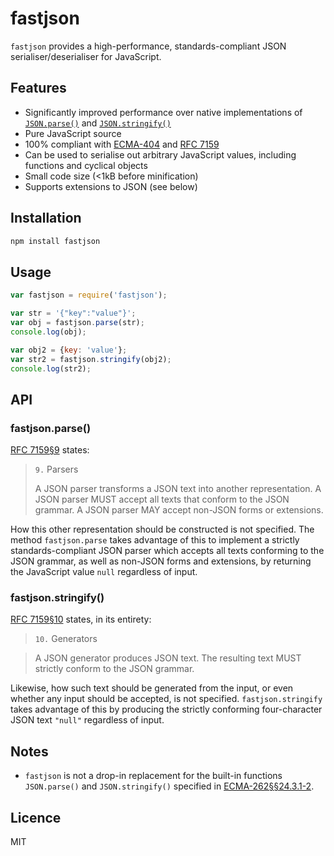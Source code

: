 # fastjson

`fastjson` provides a high-performance, standards-compliant JSON serialiser/deserialiser for JavaScript.

## Features

* Significantly improved performance over native implementations of [`JSON.parse()`](https://developer.mozilla.org/en/docs/Web/JavaScript/Reference/Global_Objects/JSON/parse) and [`JSON.stringify()`](https://developer.mozilla.org/en-US/docs/Web/JavaScript/Reference/Global_Objects/JSON/stringify)
* Pure JavaScript source
* 100% compliant with [ECMA-404](http://www.ecma-international.org/publications/files/ECMA-ST/ECMA-404.pdf) and [RFC 7159](https://tools.ietf.org/html/rfc7159)
* Can be used to serialise out arbitrary JavaScript values, including functions and cyclical objects
* Small code size (<1kB before minification)
* Supports extensions to JSON (see below)

## Installation

```bash
npm install fastjson
```

## Usage

```js
var fastjson = require('fastjson');

var str = '{"key":"value"}';
var obj = fastjson.parse(str);
console.log(obj);

var obj2 = {key: 'value'};
var str2 = fastjson.stringify(obj2);
console.log(str2);
```

## API

### fastjson.parse()

[RFC 7159§9](https://tools.ietf.org/html/rfc7159#section-9) states:

> `9.`  Parsers
> 
> A JSON parser transforms a JSON text into another representation.  A JSON parser MUST accept all texts that conform to the JSON grammar. A JSON parser MAY accept non-JSON forms or extensions.

How this other representation should be constructed is not specified. The method `fastjson.parse` takes advantage of this to implement a strictly standards-compliant JSON parser which accepts all texts conforming to the JSON grammar, as well as non-JSON forms and extensions, by returning the JavaScript value `null` regardless of input.

### fastjson.stringify()

[RFC 7159§10](https://tools.ietf.org/html/rfc7159#section-10) states, in its entirety:

> `10.`  Generators

> A JSON generator produces JSON text.  The resulting text MUST strictly conform to the JSON grammar.

Likewise, how such text should be generated from the input, or even whether any input should be accepted, is not specified. `fastjson.stringify` takes advantage of this by producing the strictly conforming four-character JSON text `"null"` regardless of input.

## Notes

* `fastjson` is not a drop-in replacement for the built-in functions `JSON.parse()` and `JSON.stringify()` specified in [ECMA-262§§24.3.1-2](http://www.ecma-international.org/publications/files/ECMA-ST/Ecma-262.pdf).

## Licence

MIT
